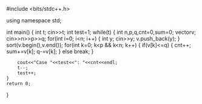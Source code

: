 #include <bits/stdc++.h>

using namespace std;

int main()
{
    int t;
    cin>>t;
    int test=1;
    while(t)
    {
        int n,p,q,cnt=0,sum=0;
        vector<int>v;
        cin>>n>>p>>q;
        for(int i=0; i<n; i++)
        {
            int y;
            cin>>y;
            v.push_back(y);
        }
        sort(v.begin(),v.end());
        for(int k=0; k<p && k<n; k++)
        {
                if(v[k]<=q)
                {
                    cnt++;
                    sum+=v[k];
                    q-=v[k];
                }
                else
                    break;
        }


        cout<<"Case "<<test<<": "<<cnt<<endl;
        t--;
        test++;
    }
    return 0;
}
